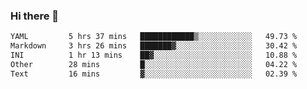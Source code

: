 ### Hi there 👋

<!--
**urzz/urzz** is a ✨ _special_ ✨ repository because its `README.md` (this file) appears on your GitHub profile.

Here are some ideas to get you started:

- 🔭 I’m currently working on ...
- 🌱 I’m currently learning ...
- 👯 I’m looking to collaborate on ...
- 🤔 I’m looking for help with ...
- 💬 Ask me about ...
- 📫 How to reach me: ...
- 😄 Pronouns: ...
- ⚡ Fun fact: ...
-->

<!--START_SECTION:waka-->

```txt
YAML         5 hrs 37 mins   ████████████▒░░░░░░░░░░░░   49.73 %
Markdown     3 hrs 26 mins   ███████▓░░░░░░░░░░░░░░░░░   30.42 %
INI          1 hr 13 mins    ██▓░░░░░░░░░░░░░░░░░░░░░░   10.88 %
Other        28 mins         █░░░░░░░░░░░░░░░░░░░░░░░░   04.22 %
Text         16 mins         ▓░░░░░░░░░░░░░░░░░░░░░░░░   02.39 %
```

<!--END_SECTION:waka-->
